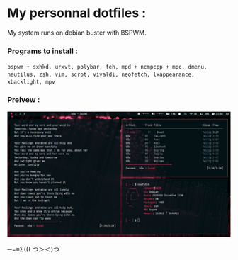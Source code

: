 # My personnal dotfiles :

My system runs on debian buster with BSPWM.

### Programs to install :
`bspwm + sxhkd, urxvt, polybar, feh, mpd + ncmpcpp + mpc, dmenu, nautilus, zsh, vim, scrot, vivaldi, neofetch, lxappearance, xbacklight, mpv`

### Preivew :

![desktop](preview.png)

─=≡Σ((( つ＞＜)つ
